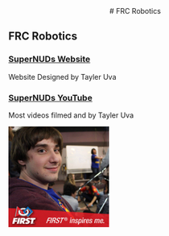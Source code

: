 <center>
# FRC Robotics
</center>

<h2><b>FRC Robotics</b> </h2>
<p></p>
<h3><a href="http://frcteam3255.com/tayleruva">SuperNUDs Website</a></h3>
Website Designed by Tayler Uva
<h3><a href="http://www.youtube.com/FRC3255">SuperNUDs YouTube</a></h3>
Most videos filmed and by Tayler Uva
<p></p>
<a href="http://frcteam3255.com/tayleruva">
<img src="profile.jpg" alt="Tayler Uva" style="width: 200px;"/>
</a>
